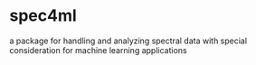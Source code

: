# spec4ml
a package for handling and analyzing spectral data with special consideration for machine learning applications
